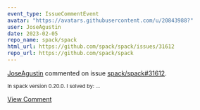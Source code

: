 ```yaml
---
event_type: IssueCommentEvent
avatar: "https://avatars.githubusercontent.com/u/20843988?"
user: JoseAgustin
date: 2023-02-05
repo_name: spack/spack
html_url: https://github.com/spack/spack/issues/31612
repo_url: https://github.com/spack/spack
---
```


<a href='https://github.com/JoseAgustin' target='_blank'>JoseAgustin</a> commented on issue <a href='https://github.com/spack/spack/issues/31612' target='_blank'>spack/spack#31612</a>.

<small>In  spack version 0.20.0.  I solved by:...</small>

<a href='https://github.com/spack/spack/issues/31612' target='_blank'>View Comment</a>